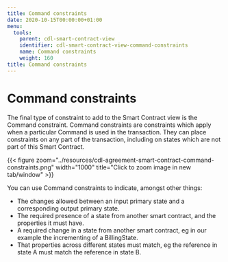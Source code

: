 ```yaml
---
title: Command constraints
date: 2020-10-15T00:00:00+01:00
menu:
  tools:
    parent: cdl-smart-contract-view
    identifier: cdl-smart-contract-view-command-constraints
    name: Command constraints
    weight: 160
title: Command constraints
---
```


# Command constraints

The final type of constraint to add to the Smart Contract view is the Command constraint. Command constraints are constraints which apply when a particular Command is used in the transaction. They can place constraints on any part of the transaction, including on states which are not part of this Smart Contract.


{{< figure zoom="../resources/cdl-agreement-smart-contract-command-constraints.png" width="1000" title="Click to zoom image in new tab/window" >}}

You can use Command constraints to indicate, amongst other things:

* The changes allowed between an input primary state and a corresponding output primary state.
* The required presence of a state from another smart contract, and the properties it must have.
* A required change in a state from another smart contract, eg in our example the incrementing of a BillingState.
* That properties across different states must match, eg the reference in state A must match the reference in state B.
